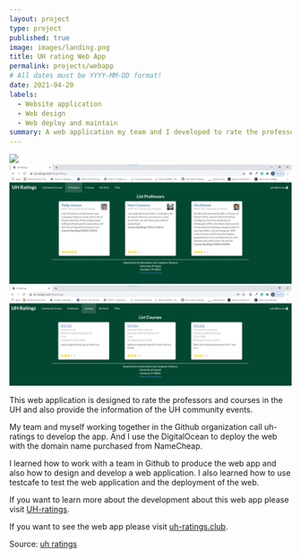 ```yaml
---
layout: project
type: project
published: true
image: images/landing.png
title: UH rating Web App
permalink: projects/webapp
# All dates must be YYYY-MM-DD format!
date: 2021-04-20
labels:
  - Website application
  - Web design
  - Web deploy and maintain
summary: A web application my team and I developed to rate the professor and courses in UH
---
```

<div class="ui images">
  <img class="ui image" src="../images/landing.png">
  <img class="ui image" src="../images/list-professor.png">
  <img class="ui image" src="../images/list-course.png">
</div>

This web application is designed to rate the professors and courses in the UH and also provide the information of the UH community events.

My team and myself working together in the Github organization call uh-ratings to develop the app. And I use the DigitalOcean to deploy the web with the domain name purchased from NameCheap.

I learned how to work with a team in Github to produce the web app and also how to design and develop a web application. I also learned how to use testcafe to test the web application and the deployment of the web.

If you want to learn more about the development about this web app please visit [UH-ratings](https://uh-ratings.github.io/).

If you want to see the web app please visit [uh-ratings.club](https://uh-ratings.club).


Source: <a href="https://github.com/uh-ratings/uh-ratings"><i class="large github icon "></i>uh ratings</a>


